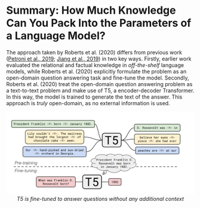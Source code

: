 # Summary: How Much Knowledge Can You Pack Into the Parameters of a Language Model?

The approach taken by Roberts et al. (2020) differs from previous work ([Petroni et al., 2019](https://www.aclweb.org/anthology/D19-1250/); [Jiang et al., 2019](https://arxiv.org/abs/1911.12543)) in two key ways. Firstly, earlier work evaluated the relational and factual knowledge in *off-the-shelf* language models, while Roberts et al. (2020) explicitly formulate the problem as an open-domain question answering task and fine-tune the model. Secondly, Roberts et al. (2020) treat the open-domain question answering problem as a text-to-text problem and make use of T5, a encoder-decoder Transformer. In this way, the model is trained to generate the text of the answer. This approach is *truly* open-domain, as no external information is used.

<p align="center">
  <img src="https://github.com/pbmstrk/NLP-Project-Paper-Summaries/blob/master/summaries/How%20Much%20Knowledge%20Can%20You%20Pack%20Into%20the%20Parameters%20of%20a%20Language%20Model%3F/fig/t5.png?raw=true" alt="Querying LMs and KBs for factual knowledge"/>
  <em>T5 is fine-tuned to answer questions without any additional context</em>
</p>

